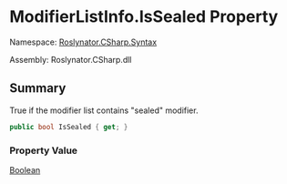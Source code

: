 # ModifierListInfo\.IsSealed Property

Namespace: [Roslynator.CSharp.Syntax](../../README.md)

Assembly: Roslynator\.CSharp\.dll

## Summary

True if the modifier list contains "sealed" modifier\.

```csharp
public bool IsSealed { get; }
```

### Property Value

[Boolean](https://docs.microsoft.com/en-us/dotnet/api/system.boolean)

